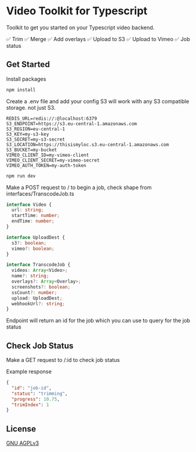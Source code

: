 # Video Toolkit for Typescript

Toolkit to get you started on your Typescript video backend.

✅ Trim
✅ Merge
✅ Add overlays
✅ Upload to S3
✅ Upload to Vimeo
✅ Job status

## Get Started

Install packages

```bash
npm install
```

Create a .env file and add your config
S3 will work with any S3 compatible storage. not just S3.

```
REDIS_URL=redis://:@localhost:6379
S3_ENDPOINT=https://s3.eu-central-1.amazonaws.com
S3_REGION=eu-central-1
S3_KEY=my-s3-key
S3_SECRET=my-s3-secret
S3_LOCATION=https://thisismyloc.s3.eu-central-1.amazonaws.com
S3_BUCKET=my-bucket
VIMEO_CLIENT_ID=my-vimeo-client
VIMEO_CLIENT_SECRET=my-vimeo-secret
VIMEO_AUTH_TOKEN=my-auth-token
```

```bash
npm run dev
```

Make a POST request to / to begin a job, check shape from interfaces/TranscodeJob.ts

```typescript
interface Video {
  url: string;
  startTime: number;
  endTime: number;
}

interface UploadDest {
  s3?: boolean;
  vimeo?: boolean;
}

interface TranscodeJob {
  videos: Array<Video>;
  name?: string;
  overlays?: Array<Overlay>;
  screenshots?: boolean;
  ssCount?: number;
  upload: UploadDest;
  webhookUrl?: string;
}
```

Endpoint will return an id for the job which you can use to query for the job status

## Check Job Status

Make a GET request to /:id to check job status

Example response

```json
{
  "id": "job-id",
  "status": "trimming",
  "progress": 10.75,
  "trimIndex": 1
}
```

## License

[GNU AGPLv3](https://choosealicense.com/licenses/agpl-3.0/)
